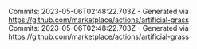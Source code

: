 Commits: 2023-05-06T02:48:22.703Z - Generated via https://github.com/marketplace/actions/artificial-grass
<br>
Commits: 2023-05-06T02:48:22.703Z - Generated via https://github.com/marketplace/actions/artificial-grass
<br>

